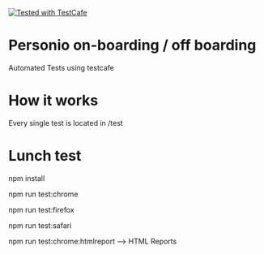 <a  
    href="https://github.com/DevExpress/testcafe">
    <img alt="Tested with TestCafe" src="https://img.shields.io/badge/tested%20with-TestCafe-2fa4cf.svg">
</a>

# Personio on-boarding / off boarding

Automated Tests using testcafe


# How it works

Every single test is located in /test

# Lunch test

npm install

npm run test:chrome

npm run test:firefox

npm run test:safari

npm run test:chrome:htmlreport  --> HTML Reports



